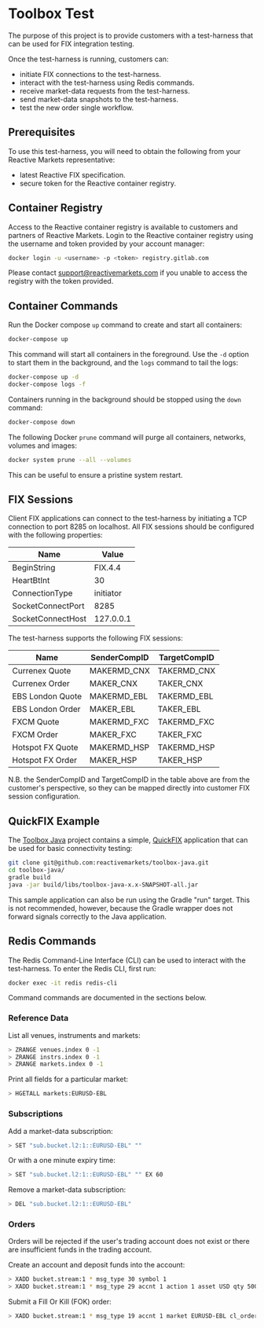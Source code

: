 # Toolbox Test

The purpose of this project is to provide customers with a test-harness that can be used for FIX
integration testing.

Once the test-harness is running, customers can:

- initiate FIX connections to the test-harness.
- interact with the test-harness using Redis commands.
- receive market-data requests from the test-harness.
- send market-data snapshots to the test-harness.
- test the new order single workflow.

## Prerequisites

To use this test-harness, you will need to obtain the following from your Reactive Markets
representative:

- latest Reactive FIX specification.
- secure token for the Reactive container registry.

## Container Registry

Access to the Reactive container registry is available to customers and partners of Reactive
Markets. Login to the Reactive container registry using the username and token provided by your
account manager:

```bash
docker login -u <username> -p <token> registry.gitlab.com
```

Please contact [support@reactivemarkets.com](mailto:support@reactivemarkets.com) if you unable to
access the registry with the token provided.

## Container Commands

Run the Docker compose `up` command to create and start all containers:

```bash
docker-compose up
```

This command will start all containers in the foreground. Use the `-d` option to start them in the
background, and the `logs` command to tail the logs:

```bash
docker-compose up -d
docker-compose logs -f
```

Containers running in the background should be stopped using the `down` command:

```bash
docker-compose down
```

The following Docker `prune` command will purge all containers, networks, volumes and images:

```bash
docker system prune --all --volumes
```

This can be useful to ensure a pristine system restart.

## FIX Sessions

Client FIX applications can connect to the test-harness by initiating a TCP connection to port 8285
on localhost. All FIX sessions should be configured with the following properties:

| Name              |     Value |
|-------------------|-----------|
| BeginString       |   FIX.4.4 |
| HeartBtInt        |        30 |
| ConnectionType    | initiator |
| SocketConnectPort |      8285 |
| SocketConnectHost | 127.0.0.1 |

The test-harness supports the following FIX sessions:

| Name             | SenderCompID | TargetCompID |
|------------------|--------------|--------------|
| Currenex Quote   | MAKERMD_CNX  | TAKERMD_CNX  |
| Currenex Order   | MAKER_CNX    | TAKER_CNX    |
| EBS London Quote | MAKERMD_EBL  | TAKERMD_EBL  |
| EBS London Order | MAKER_EBL    | TAKER_EBL    |
| FXCM Quote       | MAKERMD_FXC  | TAKERMD_FXC  |
| FXCM Order       | MAKER_FXC    | TAKER_FXC    |
| Hotspot FX Quote | MAKERMD_HSP  | TAKERMD_HSP  |
| Hotspot FX Order | MAKER_HSP    | TAKER_HSP    |

N.B. the SenderCompID and TargetCompID in the table above are from the customer's perspective, so
they can be mapped directly into customer FIX session configuration.

## QuickFIX Example

The [Toolbox Java](https://github.com/reactivemarkets/toolbox-java) project contains a simple,
[QuickFIX](https://www.quickfixj.org/) application that can be used for basic connectivity testing:

```bash
git clone git@github.com:reactivemarkets/toolbox-java.git
cd toolbox-java/
gradle build
java -jar build/libs/toolbox-java-x.x-SNAPSHOT-all.jar
```

This sample application can also be run using the Gradle "run" target. This is not recommended,
however, because the Gradle wrapper does not forward signals correctly to the Java application.

## Redis Commands

The Redis Command-Line Interface (CLI) can be used to interact with the test-harness.
To enter the Redis CLI, first run:

```bash
docker exec -it redis redis-cli
```

Command commands are documented in the sections below.

### Reference Data

List all venues, instruments and markets:

```bash
> ZRANGE venues.index 0 -1
> ZRANGE instrs.index 0 -1
> ZRANGE markets.index 0 -1
```

Print all fields for a particular market:

```bash
> HGETALL markets:EURUSD-EBL
```

### Subscriptions

Add a market-data subscription:

```bash
> SET "sub.bucket.l2:1::EURUSD-EBL" ""
```

Or with a one minute expiry time:

```bash
> SET "sub.bucket.l2:1::EURUSD-EBL" "" EX 60
```

Remove a market-data subscription:

```bash
> DEL "sub.bucket.l2:1::EURUSD-EBL"
```

### Orders

Orders will be rejected if the user's trading account does not exist or there are insufficient funds
in the trading account.

Create an account and deposit funds into the account:

```bash
> XADD bucket.stream:1 * msg_type 30 symbol 1
> XADD bucket.stream:1 * msg_type 29 accnt 1 action 1 asset USD qty 50000000
```

Submit a Fill Or Kill (FOK) order:

```bash
> XADD bucket.stream:1 * msg_type 19 accnt 1 market EURUSD-EBL cl_order_id test strat_type FOK side 1 qty 1000000 price 1.1026
```
